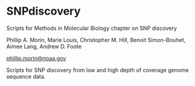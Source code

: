 # SNPdiscovery
Scripts for Methods in Molecular Biology chapter on SNP discovery

Phillip A. Morin, Marie Louis, Christopher M. Hill, Benoit Simon-Bouhet, Aimee Lang, Andrew D. Foote 

phillip.morin@noaa.gov

Scripts for SNP discovery from low and high depth of coverage genome sequence data.
